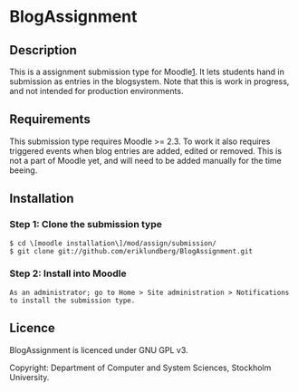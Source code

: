 BlogAssignment
==============

## Description
This is a assignment submission type for Moodle[1]. It lets students hand in submission as entries in the blogsystem. Note that this is work in progress, and not intended for production environments.

## Requirements
This submission type requires Moodle >= 2.3. To work it also requires triggered events when blog entries are added, edited or removed. This is not a part of Moodle yet, and will need to be added manually for the time beeing.

## Installation
### Step 1: Clone the submission type
	
	$ cd \[moodle installation\]/mod/assign/submission/
	$ git clone git://github.com/eriklundberg/BlogAssignment.git

### Step 2: Install into Moodle	
	As an administrator; go to Home > Site administration > Notifications to install the submission type.

## Licence

BlogAssignment is licenced under GNU GPL v3. 

Copyright: Department of Computer and System Sciences, Stockholm University.

[1]: http://moodle.org "moodle.org"
